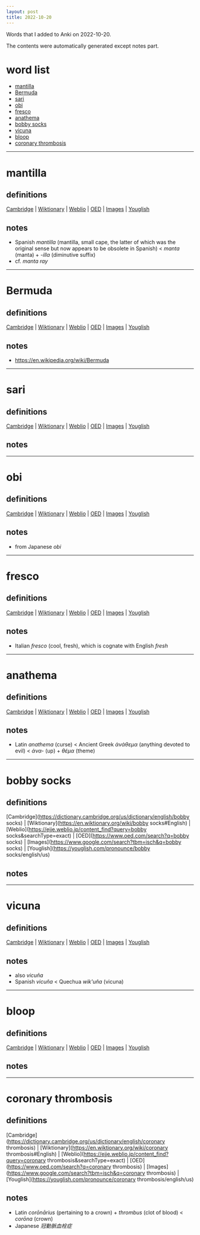 ```yaml
---
layout: post
title: 2022-10-20
---
```


Words that I added to Anki on 2022-10-20.

The contents were automatically generated except notes part.
# word list
- [mantilla](#mantilla)
- [Bermuda](#bermuda)
- [sari](#sari)
- [obi](#obi)
- [fresco](#fresco)
- [anathema](#anathema)
- [bobby socks](#bobby-socks)
- [vicuna](#vicuna)
- [bloop](#bloop)
- [coronary thrombosis](#coronary-thrombosis)

---

# mantilla
## definitions
[Cambridge](https://dictionary.cambridge.org/us/dictionary/english/mantilla)
|
[Wiktionary](https://en.wiktionary.org/wiki/mantilla#English)
|
[Weblio](https://ejje.weblio.jp/content_find?query=mantilla&searchType=exact)
|
[OED](https://www.oed.com/search?q=mantilla)
|
[Images](https://www.google.com/search?tbm=isch&q=mantilla)
|
[Youglish](https://youglish.com/pronounce/mantilla/english/us)

## notes
- Spanish *mantilla* (mantilla, small cape, the latter of which was the original sense but now appears to be obsolete in Spanish) &lt; *manta* (manta) + *-illa* (diminutive suffix)
- cf. *manta ray*

---

# Bermuda
## definitions
[Cambridge](https://dictionary.cambridge.org/us/dictionary/english/Bermuda)
|
[Wiktionary](https://en.wiktionary.org/wiki/Bermuda#English)
|
[Weblio](https://ejje.weblio.jp/content_find?query=Bermuda&searchType=exact)
|
[OED](https://www.oed.com/search?q=Bermuda)
|
[Images](https://www.google.com/search?tbm=isch&q=Bermuda)
|
[Youglish](https://youglish.com/pronounce/Bermuda/english/us)

## notes
- <https://en.wikipedia.org/wiki/Bermuda>

---

# sari
## definitions
[Cambridge](https://dictionary.cambridge.org/us/dictionary/english/sari)
|
[Wiktionary](https://en.wiktionary.org/wiki/sari#English)
|
[Weblio](https://ejje.weblio.jp/content_find?query=sari&searchType=exact)
|
[OED](https://www.oed.com/search?q=sari)
|
[Images](https://www.google.com/search?tbm=isch&q=sari)
|
[Youglish](https://youglish.com/pronounce/sari/english/us)

## notes

---

# obi
## definitions
[Cambridge](https://dictionary.cambridge.org/us/dictionary/english/obi)
|
[Wiktionary](https://en.wiktionary.org/wiki/obi#English)
|
[Weblio](https://ejje.weblio.jp/content_find?query=obi&searchType=exact)
|
[OED](https://www.oed.com/search?q=obi)
|
[Images](https://www.google.com/search?tbm=isch&q=obi)
|
[Youglish](https://youglish.com/pronounce/obi/english/us)

## notes
- from Japanese *obi*

---

# fresco
## definitions
[Cambridge](https://dictionary.cambridge.org/us/dictionary/english/fresco)
|
[Wiktionary](https://en.wiktionary.org/wiki/fresco#English)
|
[Weblio](https://ejje.weblio.jp/content_find?query=fresco&searchType=exact)
|
[OED](https://www.oed.com/search?q=fresco)
|
[Images](https://www.google.com/search?tbm=isch&q=fresco)
|
[Youglish](https://youglish.com/pronounce/fresco/english/us)

## notes
- Italian *fresco* (cool, fresh), which is cognate with English *fresh*

---

# anathema
## definitions
[Cambridge](https://dictionary.cambridge.org/us/dictionary/english/anathema)
|
[Wiktionary](https://en.wiktionary.org/wiki/anathema#English)
|
[Weblio](https://ejje.weblio.jp/content_find?query=anathema&searchType=exact)
|
[OED](https://www.oed.com/search?q=anathema)
|
[Images](https://www.google.com/search?tbm=isch&q=anathema)
|
[Youglish](https://youglish.com/pronounce/anathema/english/us)

## notes
- Latin *anathema* (curse) &lt; Ancient Greek *ἀνάθεμα* (anything devoted to evil) &lt; *ἀνα-* (up) + *θέμα* (theme)

---

# bobby socks
## definitions
[Cambridge](https://dictionary.cambridge.org/us/dictionary/english/bobby socks)
|
[Wiktionary](https://en.wiktionary.org/wiki/bobby socks#English)
|
[Weblio](https://ejje.weblio.jp/content_find?query=bobby socks&searchType=exact)
|
[OED](https://www.oed.com/search?q=bobby socks)
|
[Images](https://www.google.com/search?tbm=isch&q=bobby socks)
|
[Youglish](https://youglish.com/pronounce/bobby socks/english/us)

## notes

---

# vicuna
## definitions
[Cambridge](https://dictionary.cambridge.org/us/dictionary/english/vicuna)
|
[Wiktionary](https://en.wiktionary.org/wiki/vicuna#English)
|
[Weblio](https://ejje.weblio.jp/content_find?query=vicuna&searchType=exact)
|
[OED](https://www.oed.com/search?q=vicuna)
|
[Images](https://www.google.com/search?tbm=isch&q=vicuna)
|
[Youglish](https://youglish.com/pronounce/vicuna/english/us)

## notes
- also *vicuña*
- Spanish *vicuña* &lt; Quechua *wik'uña* (vicuna)

---

# bloop
## definitions
[Cambridge](https://dictionary.cambridge.org/us/dictionary/english/bloop)
|
[Wiktionary](https://en.wiktionary.org/wiki/bloop#English)
|
[Weblio](https://ejje.weblio.jp/content_find?query=bloop&searchType=exact)
|
[OED](https://www.oed.com/search?q=bloop)
|
[Images](https://www.google.com/search?tbm=isch&q=bloop)
|
[Youglish](https://youglish.com/pronounce/bloop/english/us)

## notes

---

# coronary thrombosis
## definitions
[Cambridge](https://dictionary.cambridge.org/us/dictionary/english/coronary thrombosis)
|
[Wiktionary](https://en.wiktionary.org/wiki/coronary thrombosis#English)
|
[Weblio](https://ejje.weblio.jp/content_find?query=coronary thrombosis&searchType=exact)
|
[OED](https://www.oed.com/search?q=coronary thrombosis)
|
[Images](https://www.google.com/search?tbm=isch&q=coronary thrombosis)
|
[Youglish](https://youglish.com/pronounce/coronary thrombosis/english/us)

## notes
- Latin *corōnārius* (pertaining to a crown) + *thrombus* (clot of blood) &lt; *corōna* (crown)
- Japanese *冠動脈血栓症*

